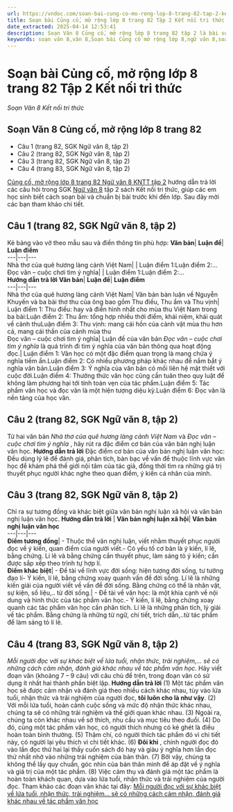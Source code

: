 ```yaml
---
url: https://vndoc.com/soan-bai-cung-co-mo-rong-lop-8-trang-82-tap-2-ket-noi-tri-thuc-317454
title: Soạn bài Củng cố, mở rộng lớp 8 trang 82 Tập 2 Kết nối tri thức - Soạn Văn 8 Kết nối tri thức - VnDoc.com
date_extracted: 2025-04-14 12:53:41
description: Soạn Văn 8 Củng cố, mở rộng lớp 8 trang 82 tập 2 là bài soạn bài mẫu thuộc chương trình Ngữ văn lớp 8 KNTT học kì 2. Mời các bạn cùng tham khảo bài soạn để chuẩn bị cho bài học sắp tới của mình.
keywords: soạn văn 8,văn 8,Soạn bài Củng cố mở rộng lớp 8,ngữ văn 8,soan van 8,soạn văn lớp 8,giải văn 8,soạn văn 8 tập 2,soạn văn 8 Củng cố mở rộng lớp 8,soạn văn 8 kết nối tri thức,văn 8 kntt,ngữ văn 8 kết nối tri thức,Củng cố mở rộng lớp 8,soạn văn 8 kntt,văn 8 kết nối tri thức
---
```


# Soạn bài Củng cố, mở rộng lớp 8 trang 82 Tập 2 Kết nối tri thức
 _Soạn Văn 8 Kết nối tri thức_
## Soạn Văn 8 Củng cố, mở rộng lớp 8 trang 82
  * Câu 1 \(trang 82, SGK Ngữ văn 8, tập 2\)
  * Câu 2 \(trang 82, SGK Ngữ văn 8, tập 2\)
  * Câu 3 \(trang 82, SGK Ngữ văn 8, tập 2\)
  * Câu 4 \(trang 83, SGK Ngữ văn 8, tập 2\)

[Củng cố, mở rộng lớp 8 trang 82 Ngữ văn 8 KNTT tập 2](<https://vndoc.com/soan-bai-cung-co-mo-rong-lop-8-trang-82-tap-2-ket-noi-tri-thuc-317454>) hướng dẫn trả lời các câu hỏi trong SGK [Ngữ văn 8](<https://vndoc.com/ngu-van-8-ket-noi-tri-thuc>) tập 2 sách Kết nối tri thức, giúp các em học sinh biết cách soạn bài và chuẩn bị bài trước khi đến lớp. Sau đây mời các bạn tham khảo chi tiết.
## **Câu 1 \(trang 82, SGK Ngữ văn 8, tập 2\)**
Kẻ bảng vào vở theo mẫu sau và điền thông tin phù hợp:
**Văn bản**| **Luận đề**| **Luận điểm**  
---|---|---  
Nhà thơ của quê hương làng cảnh Việt Nam| | Luận điểm 1:Luận điểm 2:…  
Đọc văn – cuộc chơi tìm ý nghĩa| | Luận điểm 1:Luận điểm 2:…  
**Hướng dẫn trả lời**
**Văn bản**| **Luận đề**| **Luận điểm**  
---|---|---  
Nhà thơ của quê hương làng cảnh Việt Nam| Văn bản bàn luận về Nguyễn Khuyến và ba bài thơ thu của ông bao gồm Thu điếu, Thu ẩm và Thu vịnh| Luận điểm 1: Thu điếu: hay và điển hình nhất cho mùa thu Việt Nam trong ba bài:Luận điểm 2: Thu ẩm: tổng hợp nhiều thời điểm, khái niệm, khái quát về cảnh thuLuận điểm 3: Thu vịnh: mang cái hồn của cảnh vật mùa thu hơn cả, mang cái thần của cảnh mùa thu  
Đọc văn – cuộc chơi tìm ý nghĩa| Luận đề của văn bản _Đọc văn – cuộc chơi tìm ý nghĩa_ là quá trình đi tìm ý nghĩa của văn bản thông qua hoạt động đọc.| Luận điểm 1: Văn học có một đặc điểm quan trọng là mang chứa ý nghĩa tiềm ẩn.Luận điểm 2: Có nhiều phương pháp khác nhau để nắm bắt ý nghĩa văn bản.Luận điểm 3: Ý nghĩa của văn bản có mối liên hệ mật thiết với cuộc đời.Luận điểm 4: Thưởng thức văn học cũng cần tuân theo quy luật để không làm phương hại tới tính toàn vẹn của tác phẩm.Luận điểm 5: Tác phẩm văn học và đọc văn là một hiện tượng diệu kỳ.Luận điểm 6: Đọc văn là nền tảng của học văn.  
## **Câu 2 \(trang 82, SGK Ngữ văn 8, tập 2\)**
Từ hai văn bản _Nhà thơ của quê hương làng cảnh Việt Nam_ và _Đọc văn – cuộc chơi tìm ý nghĩa_ , hãy rút ra đặc điểm cơ bản của văn bản nghị luận văn học.
**Hướng dẫn trả lời**
Đặc điểm cơ bản của văn bản nghị luận văn học: Đều dùng lý lẽ để đánh giá, phân tích, bàn bạc về vấn đề thuộc lĩnh vực văn học để khám phá thế giới nội tâm của tác giả, đồng thời tìm ra những giá trị thuyết phục người khác nghe theo quan điểm, ý kiến cá nhân của mình.
## **Câu 3 \(trang 82, SGK Ngữ văn 8, tập 2\)**
Chỉ ra sự tương đồng và khác biệt giữa văn bản nghị luận xã hội và văn bản nghị luận văn học.
**Hướng dẫn trả lời**
| **Văn bản nghị luận xã hội**| **Văn bản nghị luận văn học**  
---|---|---  
**Điểm tương đồng**|  \- Thuộc thể văn nghị luận, viết nhằm thuyết phục người đọc về ý kiến, quan điểm của người viết.\- Có yếu tố cơ bản là ý kiến, lí lẽ, bằng chứng. Lí lẽ và bằng chứng cần thuyết phục, làm sáng tỏ ý kiến; cần được sắp xếp theo trình tự hợp lí.  
**Điểm khác biệt**|  \- Đề tài về lĩnh vực đời sống: hiện tượng đời sống, tư tưởng đạo lí\- Ý kiến, lí lẽ, bằng chứng xoay quanh vấn đề đời sống. Lí lẽ là những kiến giải của người viết về vấn đề đời sống. Bằng chứng có thể là nhân vật, sự kiện, số liệu,.. từ đời sống.| \- Đề tài về văn học: là một khía cạnh về nội dung và hình thức của tác phẩm văn học.\- Ý kiến, lí lẽ, bằng chứng xoay quanh các tác phẩm văn học cần phân tích. Lí lẽ là những phân tích, lý giải về tác phẩm. Bằng chứng là những từ ngữ, chi tiết, trích dẫn,..từ tác phẩm để làm sáng tỏ lí lẽ.  
## **Câu 4 \(trang 83, SGK Ngữ văn 8, tập 2\)**
_Mỗi người đọc với sự khác biệt về lứa tuổi, nhận thức, trải nghiệm,…_ _sẽ có những cách cảm nhận, đánh giá khác nhau về tác phẩm văn học_.
Hãy viết đoạn văn \(khoảng 7 – 9 câu\) với câu chủ đề trên, trong đoạn văn có sử dụng ít nhất hai thành phần biệt lập.
**Hướng dẫn trả lời**
\(1\) Một tác phẩm văn học sẽ được cảm nhận và đánh giá theo nhiều cách khác nhau, tùy vào lứa tuổi, nhận thức và trải nghiệm của người đọc, **tôi luôn cho là như vậy**. \(2\) Với mỗi lứa tuổi, hoàn cảnh cuộc sống và mức độ nhận thức khác nhau, chúng ta sẽ có những trải nghiệm và thế giới quan khác nhau. \(3\) Ngoài ra, chúng ta còn khác nhau về sở thích, nhu cầu và mục tiêu theo đuổi. \(4\) Do đó, cùng một tác phẩm văn học, có người thích nhưng có kẻ ghét là điều hoàn toàn bình thường. \(5\) Thậm chí, có người thích tác phẩm đó vì chi tiết này, có người lại yêu thích vì chi tiết khác. \(6\) **Đôi khi** , chính người đọc đó vào lần đọc thứ hai lại thấy cuốn sách đó hay và giàu ý nghĩa hơn lần đọc thứ nhất nhờ vào những trải nghiệm của bản thân. \(7\) Bởi vậy, chúng ta không thể lấy quy chuẩn, góc nhìn của bản thân mình để áp đặt về ý nghĩa và giá trị của một tác phẩm. \(8\) Việc cảm thụ và đánh giá một tác phẩm là hoàn toàn khách quan, dựa vào lứa tuổi, nhận thức và trải nghiệm của người đọc.
Tham khảo các đoạn văn khác tại đây: [Mỗi người đọc với sự khác biệt về lứa tuổi, nhận thức, trải nghiệm… sẽ có những cách cảm nhận, đánh giá khác nhau về tác phẩm văn học](<https://vndoc.com/moi-nguoi-doc-voi-su-khac-biet-ve-lua-tuoi-nhan-thuc-trai-nghiem-se-co-nhung-cach-cam-nhan-danh-gia-khac-nhau-ve-tac-pham-van-hoc-296850>)

